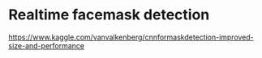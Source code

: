 # Realtime facemask detection
 
https://www.kaggle.com/vanvalkenberg/cnnformaskdetection-improved-size-and-performance
